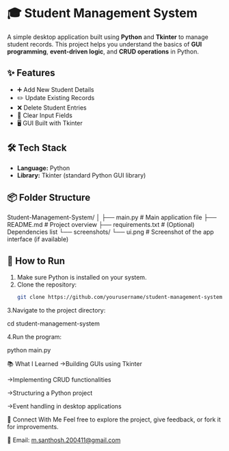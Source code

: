 # 🎓 Student Management System

A simple desktop application built using **Python** and **Tkinter** to manage student records. This project helps you understand the basics of **GUI programming**, **event-driven logic**, and **CRUD operations** in Python.

## ✨ Features

- ➕ Add New Student Details  
- ✏️ Update Existing Records  
- ❌ Delete Student Entries  
- 🧹 Clear Input Fields  
- 🖥️ GUI Built with Tkinter

## 🛠 Tech Stack

- **Language:** Python  
- **Library:** Tkinter (standard Python GUI library)

## 📦 Folder Structure

Student-Management-System/
│
├── main.py # Main application file
├── README.md # Project overview
├── requirements.txt # (Optional) Dependencies list
└── screenshots/
└── ui.png # Screenshot of the app interface (if available)

## 🚀 How to Run

1. Make sure Python is installed on your system.
2. Clone the repository:
   ```bash
   git clone https://github.com/yourusername/student-management-system.git
3.Navigate to the project directory:

cd student-management-system

4.Run the program:

python main.py

📚 What I Learned
->Building GUIs using Tkinter

->Implementing CRUD functionalities

->Structuring a Python project

->Event handling in desktop applications

🔗 Connect With Me
Feel free to explore the project, give feedback, or fork it for improvements.

📧 Email: m.santhosh.200411@gmail.com
